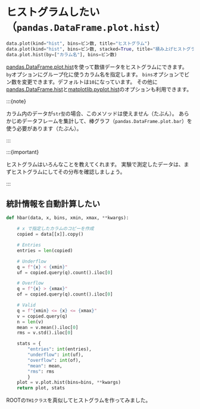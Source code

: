 # ヒストグラムしたい（``pandas.DataFrame.plot.hist``）

```python
data.plot(kind="hist", bins=ビン数, title="ヒストグラム")
data.plot(kind="hist", bins=ビン数, stacked=True, title="積み上げヒストグラム")
data.plot.hist(by=["カラム名"], bins=ビン数)
```

[pandas.DataFrame.plot.hist](https://pandas.pydata.org/pandas-docs/stable/reference/api/pandas.DataFrame.plot.hist.html)を使って数値データをヒストグラムにできます。
``by``オプションにグループ化に使うカラム名を指定します。
``bins``オプションでビン数を変更できます。デフォルトは``10``になっています。
その他に[pandas.DataFrame.hist](https://pandas.pydata.org/pandas-docs/stable/reference/api/pandas.DataFrame.hist.html)と[matplotlib.pyplot.hist](https://matplotlib.org/stable/api/_as_gen/matplotlib.pyplot.hist.html#matplotlib.pyplot.hist)のオプションも利用できます。

:::{note}

カラム内のデータが``str型``の場合、このメソッドは使えません（たぶん）。
あらかじめデータフレームを集計して、棒グラフ（``pandas.DataFrame.plot.bar``）を使う必要があります（たぶん）。

:::

:::{important}

ヒストグラムはいろんなことを教えてくれます。
実験で測定したデータは、まずヒストグラムにしてその分布を確認しましょう。

:::

## 統計情報を自動計算したい

```python
def hbar(data, x, bins, xmin, xmax, **kwargs):

    # x で指定したカラムのコピーを作成
    copied = data[[x]].copy()

    # Entries
    entries = len(copied)

    # Underflow
    q = f"{x} < {xmin}"
    uf = copied.query(q).count().iloc[0]

    # Overflow
    q = f"{x} > {xmax}"
    of = copied.query(q).count().iloc[0]

    # Valid
    q = f"{xmin} <= {x} <= {xmax}"
    v = copied.query(q)
    n = len(v)
    mean = v.mean().iloc[0]
    rms = v.std().iloc[0]

    stats = {
        "entries": int(entries),
        "underflow": int(uf),
        "overflow": int(of),
        "mean": mean,
        "rms": rms
        }
    plot = v.plot.hist(bins=bins, **kwargs)
    return plot, stats
```

ROOTの``TH1クラス``を真似してヒストグラムを作ってみました。
